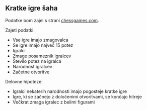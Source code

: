 ## Kratke igre šaha

Podatke bom zajel s strani [chessgames.com](https://www.chessgames.com/).

Zajeti podatki:
- Vse igre imajo zmagovalca
- Se igre imajo največ 15 potez
- Igralci
- Zmage posameznik igralcev
- Število potez na igralca
- Narodnost igralcev
- Začetne otvoritve

Delovne hipoteze:
- Igralci nekaterih narodnosti imajo pogosteje kratke igre
- Igre, ki se začnejo z določenimi otvoritvami, se končajo hitreje
- Večkrat zmaga igralec z belimi figurami